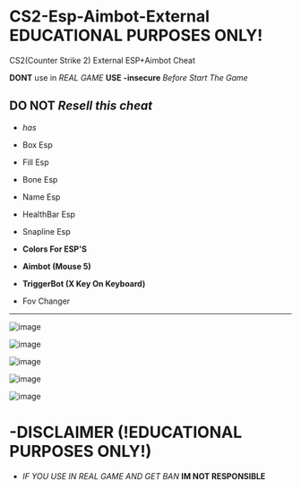 # CS2-Esp-Aimbot-External EDUCATIONAL PURPOSES ONLY!
CS2(Counter Strike 2) External ESP+Aimbot Cheat

**DONT** use in *REAL GAME*
**USE** **-insecure** *Before Start The Game*

**DO NOT** *Resell this cheat*
-----------------------------------------
 - *has*                            
 - Box Esp                             
 - Fill Esp                            
 - Bone Esp                            
 - Name Esp                            
 - HealthBar Esp                       
 - Snapline Esp                        
 - **Colors For ESP'S**                
                                       
 - **Aimbot (Mouse 5)**                
 - **TriggerBot (X Key On Keyboard)**  
 - Fov Changer                         
-----------------------------------------

![image](https://github.com/user-attachments/assets/978a4127-468a-4a84-b953-7b704bbb034d)

![image](https://github.com/user-attachments/assets/efcbcdcc-e1cd-45ff-8f27-6149ae7e7fd9)

![image](https://github.com/user-attachments/assets/457d32a2-dbcd-46cb-ae8d-25a4c9cd322f)

![image](https://github.com/user-attachments/assets/c100c7f9-cf4a-4174-911b-53c8e72f1a2e)

![image](https://github.com/user-attachments/assets/6545a601-fcee-41eb-af24-bedb5f28d5cc)


# -DISCLAIMER (!EDUCATIONAL PURPOSES ONLY!)
- *IF YOU USE IN REAL GAME AND GET BAN* **IM NOT RESPONSIBLE**
